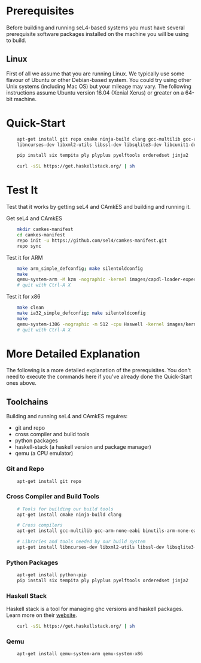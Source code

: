 # Prerequisites

Before building and running seL4-based systems you must have several prerequisite software packages installed on the machine you will be using to build.

## Linux

First of all we assume that you are running Linux.  We typically use some flavour of Ubuntu or other Debian-based system.  You could try using other Unix systems (including Mac OS) but your mileage may vary.  The following instructions assume Ubuntu version 16.04 (Xenial Xerus) or greater on a 64-bit machine.

# Quick-Start

```bash
    apt-get install git repo cmake ninja-build clang gcc-multilib gcc-arm-none-eabi binutils-arm-none-eabi \
    libncurses-dev libxml2-utils libssl-dev libsqlite3-dev libcunit1-dev expect python-pip

    pip install six tempita ply plyplus pyelftools orderedset jinja2

    curl -sSL https://get.haskellstack.org/ | sh
```

# Test It

Test that it works by getting seL4 and CAmkES and building and running it.

Get seL4 and CAmkES

```bash
    mkdir camkes-manifest
    cd camkes-manifest
    repo init -u https://github.com/sel4/camkes-manifest.git
    repo sync
```

Test it for ARM

```bash
    make arm_simple_defconfig; make silentoldconfig
    make
    qemu-system-arm -M kzm -nographic -kernel images/capdl-loader-experimental-image-arm-imx31
    # quit with Ctrl-A X
```

Test it for x86

```bash
    make clean
    make ia32_simple_defconfig; make silentoldconfig
    make
    qemu-system-i386 -nographic -m 512 -cpu Haswell -kernel images/kernel-ia32-pc99 -initrd images/capdl-loader-experimental-image-ia32-pc99
    # quit with Ctrl-A X
```

# More Detailed Explanation

The following is a more detailed explanation of the prerequisites.  You don't need to execute the commands here if you've already done the Quick-Start ones above.

## Toolchains

Building and running seL4 and CAmkES reguires:
 * git and repo
 * cross compiler and build tools
 * python packages
 * haskell-stack (a haskell version and package manager)
 * qemu (a CPU emulator)

### Git and Repo

```bash
    apt-get install git repo
```

### Cross Compiler and Build Tools

```bash
    # Tools for building our build tools
    apt-get install cmake ninja-build clang

    # Cross compilers
    apt-get install gcc-multilib gcc-arm-none-eabi binutils-arm-none-eabi

    # Libraries and tools needed by our build system
    apt-get install libncurses-dev libxml2-utils libssl-dev libsqlite3-dev libcunit1-dev expect
```

### Python Packages

```bash
    apt-get install python-pip
    pip install six tempita ply plyplus pyelftools orderedset jinja2
```

### Haskell Stack

Haskell stack is a tool for managing ghc versions and haskell packages.
Learn more on their [website](https://haskellstack.org).

```bash
    curl -sSL https://get.haskellstack.org/ | sh
```

### Qemu

```bash
    apt-get install qemu-system-arm qemu-system-x86
```
